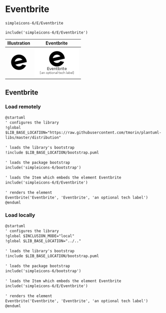 # Eventbrite


```text
simpleicons-6/E/Eventbrite
```

```text
include('simpleicons-6/E/Eventbrite')
```



| Illustration | Eventbrite |
| :---: | :---: |
| ![illustration for Illustration](../../simpleicons-6/E/Eventbrite.png) | ![illustration for Eventbrite](../../simpleicons-6/E/Eventbrite.Local.png) |




## Eventbrite

### Load remotely
```plantuml
@startuml
' configures the library
!global $LIB_BASE_LOCATION="https://raw.githubusercontent.com/tmorin/plantuml-libs/master/distribution"

' loads the library's bootstrap
!include $LIB_BASE_LOCATION/bootstrap.puml

' loads the package bootstrap
include('simpleicons-6/bootstrap')

' loads the Item which embeds the element Eventbrite
include('simpleicons-6/E/Eventbrite')

' renders the element
Eventbrite('Eventbrite', 'Eventbrite', 'an optional tech label')
@enduml
```

### Load locally
```plantuml
@startuml
' configures the library
!global $INCLUSION_MODE="local"
!global $LIB_BASE_LOCATION="../.."

' loads the library's bootstrap
!include $LIB_BASE_LOCATION/bootstrap.puml

' loads the package bootstrap
include('simpleicons-6/bootstrap')

' loads the Item which embeds the element Eventbrite
include('simpleicons-6/E/Eventbrite')

' renders the element
Eventbrite('Eventbrite', 'Eventbrite', 'an optional tech label')
@enduml
```

